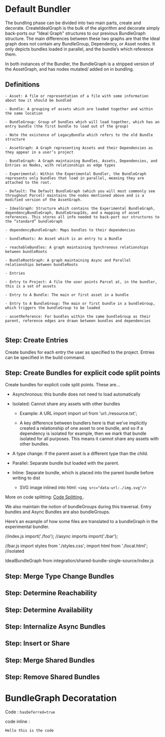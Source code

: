 # Default Bundler

The bundling phase can be divided into two main parts, create and decorate. CreateIdealGraph is the bulk of the algorithm and decorate simply back-ports our "Ideal Graph" structures to our previous BundleGraph structure. The main differences between these two graphs are that the Ideal graph does not contain any BundleGroup, Dependency, or Asset nodes. It only depicts bundles loaded in parallel, and the bundle’s which reference them.

In both instances of the Bundler, the BundleGraph is a stripped version of the AssetGraph, and has nodes mutated/ added on in bundling.

## Definitions

```
- Asset: A file or representation of a file with some information about how it should be bundled

- Bundle: A grouping of assets which are loaded together and within the same location

- BundleGroup: Group of bundles which will load together, which has an entry bundle (the first bundle to load out of the group)

- Note the existence of LegacyBundle which refers to the old Bundle structure

- AssetGraph: A Graph representing Assets and their Dependencies as they appear in a user’s project

- BundleGraph: A Graph maintaining Bundles, Assets, Dependencies, and Entries as Nodes, with relationships as edge types

- Experimental: Within the Experimental Bundler, the BundleGraph represents only bundles that load in parallel, meaning they are attached to the root.

- Default: The Default BundleGraph (which you will most commonly see throughout Parcel) maintains the nodes mentioned above and is a modified version of the AssetGraph.

- IdealGraph: Structure which contains the Experimental BundleGraph, dependencyBundleGraph, BundleGroupIds, and a mapping of asset references. This stores all info needed to back-port our structures to the “standard” bundleGraph

- dependencyBundleGraph: Maps bundles to their dependencies

- bundleRoots: An Asset which is an entry to a Bundle

- reachableBundles: A graph maintaining Synchronous relationships between bundleRoots

- BundleRootGraph: A graph maintaining Async and Parallel relationships between bundleRoots

- Entries

- Entry to Project: A file the user points Parcel at, in the bundler, this is a set of assets

- Entry to A Bundle: The main or first asset in a bundle

- Entry to A BundleGroup: The main or first bundle in a bundleGroup, which triggers the bundleGroup to be loaded

- assetReference: For bundles within the same bundleGroup as their parent, reference edges are drawn between bundles and dependencies


```

## Step: Create Entries

Create bundles for each entry the user as specified to the project. Entries can be specified in the build command.

## Step: Create Bundles for explicit code split points

Create bundles for explicit code split points. These are…

- Asynchronous: this bundle does not need to load automatically

- Isolated: Cannot share any assets with other bundles

  - Example: A URL import import url from 'url:./resource.txt';

  - A key difference between bundlers here is that we’ve implicitly created a relationship of one asset to one bundle, and so if a dependency is isolated for example, then we mark that bundle isolated for all purposes. This means it cannot share any assets with other bundles.

- A type change: If the parent asset is a different type than the child.

- Parallel: Separate bundle but loaded with the parent.

- Inline: Separate bundle, which is placed into the parent bundle before writing to dist

  - SVG image inlined into html: `<img src="data-url:./img.svg"/>`

More on code splitting: [Code Splitting ](https://parceljs.org/features/code-splitting/).

We also maintain the notion of bundleGroups during this traversal. Entry bundles and Async Bundles are also bundleGroups.

Here’s an example of how some files are translated to a bundleGraph in the experimental bundler.

//index.js
import('./foo'); //async imports
import('./bar');

//bar.js
import styles from './styles.css';
import html from './local.html'; //isolated

IdealBundleGraph from integration/shared-bundle-single-source/index.js

## Step: Merge Type Change Bundles

## Step: Determine Reachability

## Step: Determine Availability

## Step: Internalize Async Bundles

## Step: Insert or Share

## Step: Merge Shared Bundles

## Step: Remove Shared Bundles

# BundleGraph Decoratation

Code : `hasDeferred=true`

code inline :

```mermaid
Hello this is the code
```
